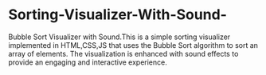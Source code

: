 # Sorting-Visualizer-With-Sound-
Bubble Sort Visualizer with Sound.This is a simple sorting visualizer implemented in HTML,CSS,JS that uses the Bubble Sort algorithm to sort an array of elements. The visualization is enhanced with sound effects to provide an engaging and interactive experience. 

